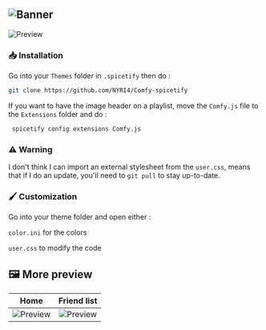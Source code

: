 ![Banner](https://nyri4.github.io/Comfy-spicetify/assets/banner.png)
--- 

![Preview](https://nyri4.github.io/Comfy-spicetify/assets/preview.png)

### 📥 Installation

Go into your `Themes` folder in `.spicetify` then do :
```sh
git clone https://github.com/NYRI4/Comfy-spicetify
```

If you want to have the image header on a playlist, move the `Comfy.js` file to the `Extensions` folder and do :
```sh
 spicetify config extensions Comfy.js
```

### ⚠️️ Warning
I don't think I can import an external stylesheet from the `user.css`, means that if I do an update, you'll need to `git pull` to stay up-to-date.

### 🖌️ Customization
Go into your theme folder and open either :

`color.ini` for the colors

`user.css` to modify the code

## 🖼️ More preview
| Home | Friend list
| :---------: | :---------: |
| ![Preview](https://nyri4.github.io/Comfy-spicetify/assets/home.png)  | ![Preview](https://nyri4.github.io/Comfy-spicetify/assets/friend-list.png)  |
